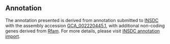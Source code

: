 

Annotation
----------

The annotation presented is derived from annotation submitted to
[INSDC](http://www.insdc.org) with the assembly accession
[GCA\_002220445.1](http://www.ebi.ac.uk/ena/data/view/GCA_002220445.1),
with additional non-coding genes derived from
[Rfam](http://rfam.xfam.org/). For more details, please visit [INSDC
annotation
import](http://ensemblgenomes.org/info/data/insdc_annotation).
